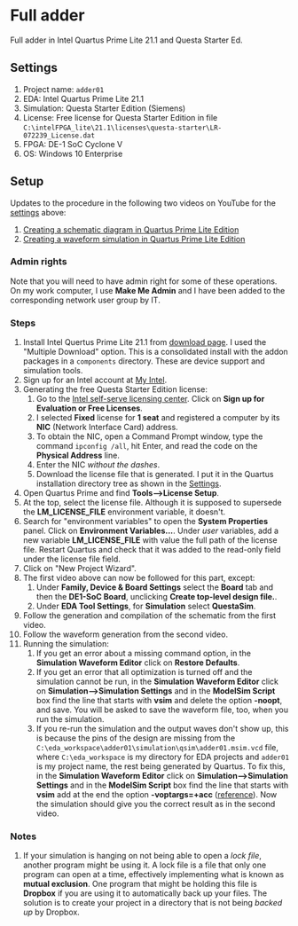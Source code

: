 # Full adder
 Full adder in Intel Quartus Prime Lite 21.1 and Questa Starter Ed.

## Settings

1. Project name: `adder01`
2. EDA: Intel Quartus Prime Lite 21.1
3. Simulation: Questa Starter Edition (Siemens)
4. License: Free license for Questa Starter Edition in file `C:\intelFPGA_lite\21.1\licenses\questa-starter\LR-072239_License.dat`
5. FPGA: DE-1 SoC Cyclone V
6. OS: Windows 10 Enterprise

## Setup

Updates to the procedure in the following two videos on YouTube for the [settings](#settings) above:  
1. [Creating a schematic diagram in Quartus Prime Lite Edition](https://www.youtube.com/watch?v=qn6ggwxpDjQ)  
2. [Creating a waveform simulation in Quartus Prime Lite Edition](https://www.youtube.com/watch?v=e_ksjHd6sY0&t=146s)  

### Admin rights

Note that you will need to have admin right for some of these operations. On my work computer, I use **Make Me Admin** and I have been added to the corresponding network user group by IT.

### Steps

1. Install Intel Quertus Prime Lite 21.1 from [download page](https://www.intel.com/content/www/us/en/software-kit/684216/intel-quartus-prime-lite-edition-design-software-version-21-1-for-windows.html?). I used the "Multiple Download" option. This is a consolidated install with the addon packages in a `components` directory. These are device support and simulation tools.  
2. Sign up for an Intel account at [My Intel](https://www.intel.com/content/www/us/en/programmable/my-intel/mal-home.html).
3. Generating the free Questa Starter Edition license:
   1. Go to the [Intel self-serve licensing center](https://licensing.intel.com/psg/s/). Click on **Sign up for Evaluation or Free Licenses**.
   2. I selected **Fixed** license for **1 seat** and registered a computer by its **NIC** (Network Interface Card) address.
   3. To obtain the NIC, open a Command Prompt window, type the command `ipconfig /all`, hit Enter, and read the code on the **Physical Address** line.
   4. Enter the NIC _without the dashes_.
   5. Download the license file that is generated. I put it in the Quartus installation directory tree as shown in the [Settings](#settings).
4. Open Quartus Prime and find **Tools-->License Setup**.
5. At the top, select the license file. Although it is supposed to supersede the **LM_LICENSE_FILE** environment variable, it doesn't.
6. Search for "environment variables" to open the **System Properties** panel. Click on **Environment Variables...**. Under _user_ variables, add a new variable **LM_LICENSE_FILE** with value the full path of the license file. Restart Quartus and check that it was added to the read-only field under the license file field.
7. Click on "New Project Wizard".
8. The first video above can now be followed for this part, except:
   1. Under **Family, Device & Board Settings** select the **Board** tab and then the **DE1-SoC Board**, unclicking **Create top-level design file.**.
   2. Under **EDA Tool Settings**, for **Simulation** select **QuestaSim**.
10. Follow the generation and compilation of the schematic from the first video.
11. Follow the waveform generation from the second video. 
12. Running the simulation:
    1. If you get an error about a missing command option, in the **Simulation Waveform Editor** click on **Restore Defaults**.
    2. If you get an error that all optimization is turned off and the simulation cannot be run, in the **Simulation Waveform Editor** click on **Simulation-->Simulation Settings** and in the **ModelSim Script** box find the line that starts with **vsim** and delete the option **-noopt**, and save. You will be asked to save the waveform file, too, when you run the simulation.
    3. If you re-run the simulation and the output waves don't show up, this is because the pins of the design are missing from the `C:\eda_workspace\adder01\simulation\qsim\adder01.msim.vcd` file, where `C:\eda_workspace` is my directory for EDA projects and `adder01` is my project name, the rest being generated by Quartus. To fix this, in the **Simulation Waveform Editor** click on **Simulation-->Simulation Settings** and in the **ModelSim Script** box find the line that starts with **vsim** add at the end the option **-voptargs=+acc** ([reference](community.intel.com/t5/Intel-Quartus-Prime-Software/quot-Warning-signal-not-found-in-VCD-quot-Error-message-with/m-p/1346251#M71852)). Now the simulation should give you the correct result as in the second video.

### Notes

1. If your simulation is hanging on not being able to open a _lock file_, another program might be using it. A lock file is a file that only one program can open at a time, effectively implementing what is known as **mutual exclusion**. One program that might be holding this file is **Dropbox** if you are using it to automatically back up your files. The solution is to create your project in a directory that is not being _backed up_ by Dropbox.
